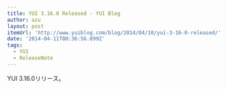 ```yaml
---
title: YUI 3.16.0 Released - YUI Blog
author: azu
layout: post
itemUrl: 'http://www.yuiblog.com/blog/2014/04/10/yui-3-16-0-released/'
date: '2014-04-11T00:36:56.099Z'
tags:
  - YUI
  - ReleaseNote
---
```

YUI 3.16.0リリース。

